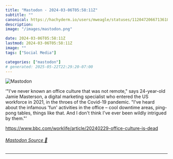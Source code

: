 ```yaml
---
title: "Mastodon - 2024-03-06T05:58:11Z"
subtitle: ""
canonical: https://hachyderm.io/users/mweagle/statuses/112047206671361809
description:
image: "/images/mastodon.png"

date: 2024-03-06T05:58:11Z
lastmod: 2024-03-06T05:58:11Z
image: ""
tags: ["Social Media"]

categories: ["mastodon"]
# generated: 2025-05-22T22:29:20-07:00
---
```

![Mastodon](/images/mastodon.png)

<p>‘&quot;I&#39;ve never known an office culture that was not remote,&quot; says 24-year-old Jamie Masterson, a digital marketing specialist who entered the US workforce in 2021, in the throes of the Covid-19 pandemic. &quot;I&#39;ve heard about the infamous &#39;fun&#39; activities in the office – cool downtime areas, ping-pong tables, things like that. And I don&#39;t think I&#39;ve ever been wildly intrigued by them.&quot;’</p><p><a href="https://www.bbc.com/worklife/article/20240229-office-culture-is-dead" target="_blank" rel="nofollow noopener noreferrer" translate="no"><span class="invisible">https://www.</span><span class="ellipsis">bbc.com/worklife/article/20240</span><span class="invisible">229-office-culture-is-dead</span></a></p>


###### [Mastodon Source 🐘](https://hachyderm.io/@mweagle/112047206671361809)

___
